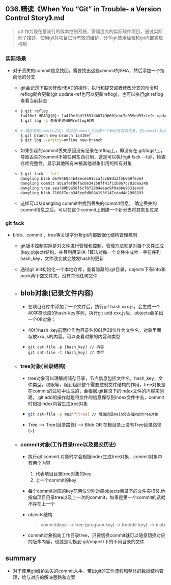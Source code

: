 ## **036.精读《When You “Git” in Trouble- a Version Control Story》.md**

> git 作为现在最流行的版本控制系统，管理庞大的实际软件项目，通过实际例子描述，使用git对项目进行有效的维护，分享git使用经验和git内部实现机制



### 实际场景

- 对于丢失的commit信息找回，需要找出这些commit的SHA，然后添加一个指向他的分支

  - git会记录下每次修改HEAD的操作，执行和提交或者修改分支的命令时reflog就会更新(git update-ref也可以更新reflog)，也可以执行git reflog查看当前状态

  - ```bash
    $ git reflog
    1a410ef HEAD@{0}: 1a410efbd13591db07496601ebc7a059dd55cfe9: updating HEAD
    $ git log -g 查看更详细的reflog日志
    ```

  - ```bash
    # 确定丢失commit之后，可以在commit上创建一个新分支将其恢复，在commit(1a410ef)创建new-branch分支，即可找回丢失的commit数据
    $ git branch new-branch 1a410ef
    $ git log --pretty=online new-branch 
    ```

  - 如果引起的commit丢失原因没有记录在reflog上，即没有在.git/logs/上，导致丢失的commit不被任何东西引用，这是可以执行git fsck --full，检查仓库完整性，显示其他所有未被其他对象引用的所有对象

  - ```bash
    $ git fsck --full
    dangling blob d670460b4b4aece5915caf5c68d12f560a9fe3e4
    dangling commit ab1afef80fac8e34258ff41fc1b867c702daa24b
    dangling tree aea790b9a58f6cf6f2804eeac9f0abbe9631e4c9
    dangling blob 7108f7ecb345ee9d0084193f147cdad4d2998293
    ```

  - 这样可以从dangling commit中找到丢失的commit信息， 确定丢失的commit信息之后，可以在这个commit上创建一个新分支将其恢复过来

### git fsck

- blob、commit 、tree等关键字分析git内部数据化结构管理机制

  - git版本控制实际是对文件进行管理和控制，管理方法就是对每个文件生成(key,object)结构，并且利用SHA-1算法对每一个文件生成唯一字符序列hash_key，文件改变就会触发hash的更新

  - 通过git init初始化一个本地仓库，查看隐藏的.git目录，objects下有info和pack两个空文件夹，没有其他任何文件

  - ## blob对象(记录文件内容)

    - 在项目仓库中添加了一个文件后，执行git hash xxx.js，会生成一个40字符长度的hash-key序列，执行git add xxx.js后，objects会多出一个08对象：

    - 40位hash_key前两位作为目录名(08)后38位作为文件名，对象里面存放xxx.js的内容。可以查看对象的内容和类型

    - ```
      git cat-file -p [hash_key] // 内容
      git cat-file -t [hash_key] // 类型
      ```

  - ### tree对象(目录结构)

    - tree对象可以理解成储存目录，节点信息包括文件名。hash_key，文件类型，权限等，起到组织整个需要控制文件结构的作用，tree对象是在commit的过程中生成的，会根据.git目录下的index文件的内容来创建， git add的操作就是将文件的信息保存到index文件中去，commit时根据index内容生成tree对象

    - ```bash
      git cat-file -p main^[tree] // 后面的是main分支指向的tree对象
      ```

    - Tree --> Tree(目录路径) --> Blob OR 在根目录上没有Tree目录路径(~)

  - ### commit对象(工作目录tree以及提交历史)

    - 执行git commit 对象时才会根据index生成tree对象，commit对象中有两个内容

      1. 代表项目目录tree对象的key
      2. 上一个commit的key

    - 每个commit对应的key前两位分别对应objects目录下的文件夹(65),他指向项目目录tree以及上一次的commit，如果是第一个commit的话就不存在上一个

    - objects结构

      > commit(key) --> tree (program key)-->  tree(dir key) --> blob

    - commit对象指向工作目录tree，只要切换commit就可以随意切换对应的版本内容，也就是切换到.git/object/下的不同目录的文件



## summary

- 对于使用git维护丢失的commit入手，带出git的工作流程和整体的数据结构管理，给与对应的解决思路和方案